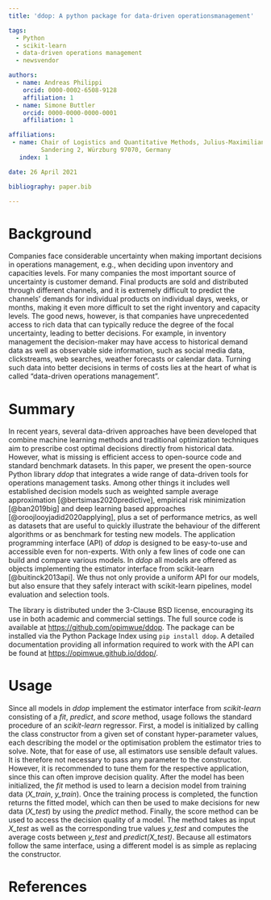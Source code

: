 ```yaml
---
title: 'ddop: A python package for data-driven operationsmanagement'

tags:
  - Python
  - scikit-learn
  - data-driven operations management
  - newsvendor

authors:
  - name: Andreas Philippi
    orcid: 0000-0002-6508-9128
    affiliation: 1
  - name: Simone Buttler
    orcid: 0000-0000-0000-0001
    affiliation: 1

affiliations:
 - name: Chair of Logistics and Quantitative Methods, Julius-Maximilians-Universität Würzburg,  
         Sandering 2, Würzburg 97070, Germany
   index: 1

date: 26 April 2021

bibliography: paper.bib

---
```


# Background

Companies face considerable uncertainty when making important decisions in operations management, e.g., when deciding upon inventory and capacities levels. For many companies the most important source of uncertainty is customer demand. Final products are sold and distributed through different channels, and it is extremely difficult to predict the channels’ demands for individual products on individual days, weeks, or months, making it even more difficult to set the right inventory and capacity levels. The good news, however, is that companies have unprecedented access to rich data that can typically reduce the degree of the focal uncertainty, leading to better decisions. For example, in inventory management the decision-maker may have access to historical demand data as well as observable side information, such as social media data, clickstreams, web searches, weather forecasts or calendar data. Turning such data into better decisions in terms of costs lies at the heart of what is called “data-driven operations management”.

# Summary
In recent years, several data-driven approaches have been developed that combine machine learning methods and traditional optimization techniques aim to prescribe cost optimal decisions directly from historical data. However, what is missing is efficient access to open-source code and standard benchmark datasets. In this paper, we present the open-source Python library *ddop* that integrates a wide range of data-driven tools for operations management tasks. Among other things it includes well established decision models such as weighted sample average approximation [@bertsimas2020predictive], empirical risk minimization [@ban2019big] and deep learning based approaches [@oroojlooyjadid2020applying], plus a set of performance metrics, as well as datasets that are useful to quickly illustrate the behaviour of the different algorithms or as benchmark for testing new models. The application programming interface (API) of *ddop* is designed to be easy-to-use and accessible even for non-experts. With only a few lines of code one can build and compare various models. In *ddop* all models are offered as objects implementing the estimator interface from scikit-learn [@buitinck2013api]. We thus not only provide a uniform API for our models, but also ensure that they safely interact with scikit-learn pipelines, model evaluation and selection tools.  

The library is distributed under the 3-Clause BSD license, encouraging its use in both academic and commercial settings. The full source code is available at https://github.com/opimwue/ddop. The package can be installed via the Python Package Index using `pip install ddop`.  A detailed documentation providing all information required to work  with the API can be found at https://opimwue.github.io/ddop/. 

# Usage

Since all models in *ddop* implement the estimator interface from *scikit-learn* consisting of a *fit*, *predict*, and *score* method, usage follows the standard procedure of an *scikit-learn* regressor. First, a model is initialized by calling the class constructor from a given set of constant hyper-parameter values, each describing the model or the optimisation problem the estimator tries to solve. Note, that for ease of use, all estimators use sensible default values. It is therefore not necessary to pass any parameter to the constructor. However, it is recommended to tune them for the respective application, since this can often improve decision quality. After the model has been initialized, the *fit* method is used to learn a decision model from training data (*X_train*, *y_train*). Once the training process is completed, the function returns the fitted model, which can then be used to make decisions for new data (*X_test*) by using the *predict* method. Finally, the score method can be used to access the decision quality of a model. The method takes as input *X_test* as well as the corresponding true values *y_test* and computes the average costs between *y_test* and *predict(X_test)*. Because all estimators follow the same interface, using a different model is as simple as replacing the constructor.

# References 
